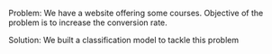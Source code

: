 Problem: We have a website offering some courses. Objective of the problem is to increase the conversion rate.

Solution: We built a classification model to tackle this problem